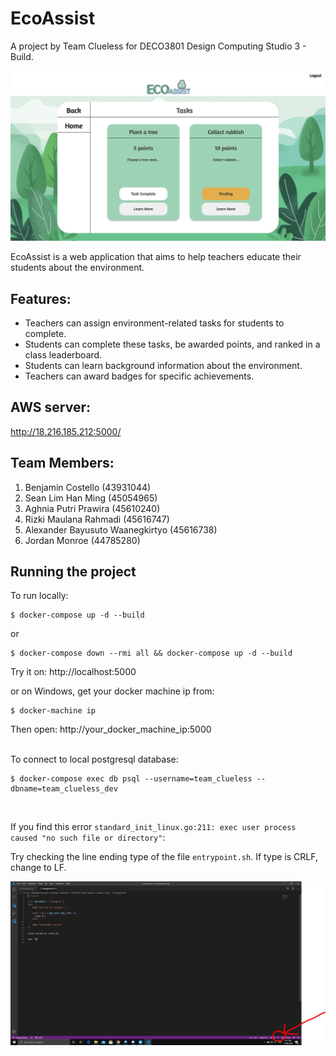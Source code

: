 # EcoAssist
A project by Team Clueless for DECO3801 Design Computing Studio 3 - Build.

![image](./EcoAssist.png?raw=true)

EcoAssist is a web application that aims to help teachers educate their students about the environment. 

## Features:
- Teachers can assign environment-related tasks for students to complete.
- Students can complete these tasks, be awarded points, and ranked in a class leaderboard.
- Students can learn background information about the environment.
- Teachers can award badges for specific achievements.


## AWS server:
http://18.216.185.212:5000/

## Team Members:
1. Benjamin Costello (43931044)
2. Sean Lim Han Ming (45054965)
3. Aghnia Putri Prawira (45610240)
4. Rizki Maulana Rahmadi (45616747)
5. Alexander Bayusuto Waanegkirtyo (45616738)
6. Jordan Monroe (44785280)

## Running the project
To run locally:
```
$ docker-compose up -d --build
```
or
```
$ docker-compose down --rmi all && docker-compose up -d --build
```

Try it on: http://localhost:5000

or on Windows, get your docker machine ip from:
```
$ docker-machine ip
```

Then open: http://your_docker_machine_ip:5000
<br />
<br />

To connect to local postgresql database:

```
$ docker-compose exec db psql --username=team_clueless --dbname=team_clueless_dev
```
<br />

If you find this error ```standard_init_linux.go:211: exec user process caused "no such file or directory"```:

Try checking the line ending type of the file ```entrypoint.sh```.
If type is CRLF, change to LF.

![image](./LF.jpg?raw=true)
